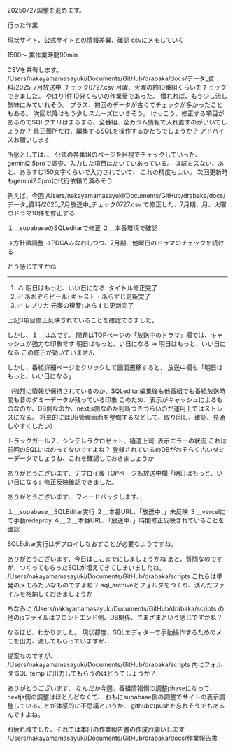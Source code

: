 20250727調整を進めます。



行った作業

現状サイト、公式サイトとの情報差異、確認
csvにメモしていく

1500〜
実作業時間90min


CSVを共有します。
/Users/nakayamamasayuki/Documents/GitHub/drabaka/docs/データ_資料/2025_7月放送中_チェック0727.csv
月曜、火曜の約10番組くらいをチェックできました。
やはり1件10分くらいの作業量であった。
慣れれば、もう少し流し気味にみていれそう。
プラス、初回のデータが古くてチェックが多かったこともある。
次回以降はもう少しスムーズにいきそう。
けっこう、修正する項目があるのでSQLクエリはまるまる、全番組、全カラム情報で入れ直すのがいいでしょうか？
修正箇所だけ、編集するSQLを操作するかたちでしょうか？
アドバイスお願いします

所感としては、、
公式の各番組のページを目視でチェックしていった、
gemini2.5proで調査、入力した項目はたいていあっている。
ほぼミスない、あと、あらすじ150文字くらいで入力されていて、
これの精度もよい。
次回更新時もgemini2.5proに代行依頼で済みそう


例えば、今回
/Users/nakayamamasayuki/Documents/GitHub/drabaka/docs/データ_資料/2025_7月放送中_チェック0727.csv
で修正した、7月期、月、火曜のドラマ10件を修正する

１＿supabaseのSQLeditarで修正
２＿本番環境で確認

→方針微調整
→PDCAみなおしつつ、7月期、他曜日のドラマのチェックを続ける

とう感じですかね


***

  1. △ 明日はもっと、いい日になる: タイトル修正完了
  2. ✅ あおぞらビール: キャスト・あらすじ更新完了
  3. ✅ レプリカ 元妻の復讐: あらすじ更新完了

  上記3項目修正反映されていることを確認できました。

  しかし、１＿は△です。
  問題はTOPページの「放送中のドラマ」欄では、キャッシュが強力な印象です
  明日はもっと、い日になる → 明日はもっと、いい日になる
この修正が効いていません

しかし、番組詳細ページをクリックして画面遷移すると、
放送中欄も「明日はもっと、いい日になる」

（強烈に情報が保持されているのか、SQLeditar編集後も他番組でも番組放送時間も昔のダミーデータが残っている印象
このため、表示がキャッシュによるものなのか、DB側なのか、nextjs側なのか判断つきづらいのが運用上ではストレスになる。
将来的にはDB管理画面を整備するなどして、取り回し、確認、見通しやすくしたい）


 トラックガール２、シンデレラクロゼット、極道上司: 表示エラーの状況
 これは前回のSQLにはのってないですよね？
 登録されているのDBがおそらく古いダミーデータでしょうね、これを確認しておきましょうか


 ありがとうございます、デプロイ後
 TOPページも放送中欄「明日はもっと、いい日になる」修正反映確認できました。


 ありがとうございます、
 フィードバックします、

 １＿supabase＿SQLEditar実行
 ２＿本番URL、「放送中、」未反映
 ３＿vercelにて手動redeproy
 ４＿２＿本番URL、「放送中、」時間修正反映されていることを確認

 SQLEditar実行はデプロイしなおすことが必要なようですね。


 ありがとうございます、今日はここまでにしましょうかね
 あと、質問なのですが、つくってもらったSQLが増えてきてしまいましたね。
 /Users/nakayamamasayuki/Documents/GitHub/drabaka/scripts
 これらは単発のメモみたいなものですよね？
 sql_archiveとフォルダをつくり、済んだファイルを格納しておきましょうか

ちなみに
/Users/nakayamamasayuki/Documents/GitHub/drabaka/scripts
の他のjsファイルはフロントエンド側、DB関係、さまざまという感じですかね？

なるほど、わかりました。
現状都度、SQLエディターで手動操作するためのメモを出力、渡してもらっていますが、

提案なのですが、
/Users/nakayamamasayuki/Documents/GitHub/drabaka/scripts
内にフォルダ
SQL_temp
に出力してもらうのはどうでしょうか？


ありがとうございます、
なんだか今週、番組情報側の調整phaseになって、nextjs側の調整はほとんどなくて、
おもにsupabase側の調整でサイトの表示調整していることが体感的に不思議というか、
githubのpushを忘れそうでもあるんですよね。

お疲れ様でした、それでは本日の作業報告書の作成お願いします
/Users/nakayamamasayuki/Documents/GitHub/drabaka/docs/作業報告書
